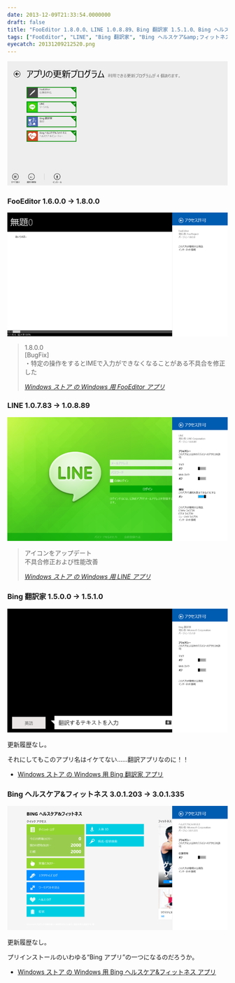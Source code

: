 ```yaml
---
date: 2013-12-09T21:33:54.0000000
draft: false
title: "FooEditor 1.8.0.0、LINE 1.0.8.89、Bing 翻訳家 1.5.1.0、Bing ヘルスケア&amp;フィットネス 3.0.1.335"
tags: ["FooEditor", "LINE", "Bing 翻訳家", "Bing ヘルスケア&amp;フィットネス", "Windows ストア アプリ"]
eyecatch: 20131209212520.png
---
```

<p><span itemscope itemtype="http://schema.org/Photograph"><img src="20131209212520.png" alt="f:id:daruyanagi:20131209212520p:plain" title="f:id:daruyanagi:20131209212520p:plain" class="hatena-fotolife" itemprop="image"></span><br />
</p>

<div class="section">
<h3>FooEditor 1.6.0.0 → 1.8.0.0</h3>
<p><span itemscope itemtype="http://schema.org/Photograph"><img src="20131209212658.png" alt="f:id:daruyanagi:20131209212658p:plain" title="f:id:daruyanagi:20131209212658p:plain" class="hatena-fotolife" itemprop="image"></span><br />
</p>

<blockquote cite="http://apps.microsoft.com/windows/ja-jp/app/5cb310b8-3ec8-4ef1-9461-260bc0c98d6d">
<p>1.8.0.0<br />
[BugFix]<br />
・特定の操作をするとIMEで入力ができなくなることがある不具合を修正した</p>

<cite><a href="http://apps.microsoft.com/windows/ja-jp/app/5cb310b8-3ec8-4ef1-9461-260bc0c98d6d">Windows &#x30B9;&#x30C8;&#x30A2; &#x306E; Windows &#x7528; FooEditor &#x30A2;&#x30D7;&#x30EA;</a></cite>
</blockquote>

</div>
<div class="section">
<h3>LINE 1.0.7.83 → 1.0.8.89</h3>
<p><span itemscope itemtype="http://schema.org/Photograph"><img src="20131209212811.png" alt="f:id:daruyanagi:20131209212811p:plain" title="f:id:daruyanagi:20131209212811p:plain" class="hatena-fotolife" itemprop="image"></span><br />
</p>

<blockquote cite="http://apps.microsoft.com/windows/ja-jp/app/line/b039ba22-c3af-45b3-aea2-83d612c9bce6">
<p>アイコンをアップデート<br />
不具合修正および性能改善</p>

<cite><a href="http://apps.microsoft.com/windows/ja-jp/app/line/b039ba22-c3af-45b3-aea2-83d612c9bce6">Windows &#x30B9;&#x30C8;&#x30A2; &#x306E; Windows &#x7528; LINE &#x30A2;&#x30D7;&#x30EA;</a></cite>
</blockquote>

</div>
<div class="section">
<h3>Bing 翻訳家 1.5.0.0 → 1.5.1.0</h3>
<p><span itemscope itemtype="http://schema.org/Photograph"><img src="20131209213012.png" alt="f:id:daruyanagi:20131209213012p:plain" title="f:id:daruyanagi:20131209213012p:plain" class="hatena-fotolife" itemprop="image"></span></p><p>更新履歴なし。</p><p>それにしてもこのアプリ名はイケてない……翻訳アプリなのに！！</p>

<ul>
<li><a href="http://apps.microsoft.com/windows/ja-jp/app/bing-translator/1489bb69-3e78-4085-96f5-2a9a6f303559">Windows &#x30B9;&#x30C8;&#x30A2; &#x306E; Windows &#x7528; Bing &#x7FFB;&#x8A33;&#x5BB6; &#x30A2;&#x30D7;&#x30EA;</a></li>
</ul>
</div>
<div class="section">
<h3>Bing ヘルスケア&フィットネス 3.0.1.203 → 3.0.1.335</h3>
<p><span itemscope itemtype="http://schema.org/Photograph"><img src="20131209213024.png" alt="f:id:daruyanagi:20131209213024p:plain" title="f:id:daruyanagi:20131209213024p:plain" class="hatena-fotolife" itemprop="image"></span></p><p>更新履歴なし。</p><p>プリインストールのいわゆる“Bing アプリ”の一つになるのだろうか。</p>

<ul>
<li><a href="http://apps.microsoft.com/windows/ja-jp/app/bing-health-fitness/54c27690-1f6b-40b0-b561-72dc76e67d02">Windows &#x30B9;&#x30C8;&#x30A2; &#x306E; Windows &#x7528; Bing &#x30D8;&#x30EB;&#x30B9;&#x30B1;&#x30A2;&amp;&#x30D5;&#x30A3;&#x30C3;&#x30C8;&#x30CD;&#x30B9; &#x30A2;&#x30D7;&#x30EA;</a></li>
</ul>
</div>
